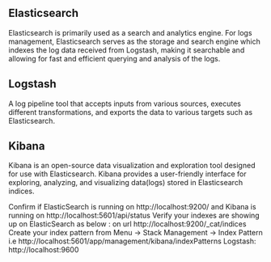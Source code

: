 ## Elasticsearch
Elasticsearch is primarily used as a search and analytics engine.
For logs management, Elasticsearch serves as the storage and search engine which indexes the log data received from Logstash, making it searchable and allowing for fast and efficient querying and analysis of the logs.

## Logstash
A log pipeline tool that accepts inputs from various sources, executes different transformations, and exports the data to various targets such as Elasticsearch.

## Kibana
Kibana is an open-source data visualization and exploration tool designed for use with Elasticsearch.
Kibana provides a user-friendly interface for exploring, analyzing, and visualizing data(logs) stored in Elasticsearch indices.

Confirm if ElasticSearch is running on http://localhost:9200/ and Kibana is running on http://localhost:5601/api/status
Verify your indexes are showing up on ElasticSearch as below : on url http://localhost:9200/_cat/indices
Create your index pattern from Menu → Stack Management → Index Pattern i.e http://localhost:5601/app/management/kibana/indexPatterns
Logstash: http://localhost:9600